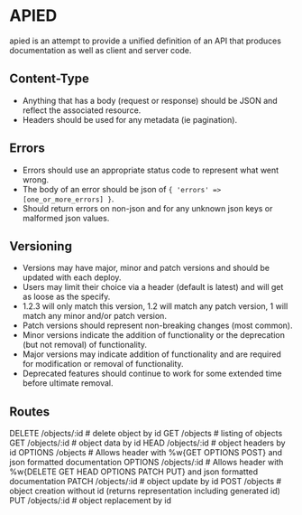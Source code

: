 APIED
=====

apied is an attempt to provide a unified definition of an API that produces documentation as well as client and server code.

Content-Type
------------

* Anything that has a body (request or response) should be JSON and reflect the associated resource.
* Headers should be used for any metadata (ie pagination).

Errors
------

* Errors should use an appropriate status code to represent what went wrong.
* The body of an error should be json of `{ 'errors' => [one_or_more_errors] }`.
* Should return errors on non-json and for any unknown json keys or malformed json values.

Versioning
----------

* Versions may have major, minor and patch versions and should be updated with each deploy.
* Users may limit their choice via a header (default is latest) and will get as loose as the specify.
* 1.2.3 will only match this version, 1.2 will match any patch version, 1 will match any minor and/or patch version.
* Patch versions should represent non-breaking changes (most common).
* Minor versions indicate the addition of functionality or the deprecation (but not removal) of functionality.
* Major versions may indicate addition of functionality and are required for modification or removal of functionality.
* Deprecated features should continue to work for some extended time before ultimate removal.

Routes
------

DELETE  /objects/:id  # delete object by id
GET     /objects      # listing of objects
GET     /objects/:id  # object data by id
HEAD    /objects/:id  # object headers by id
OPTIONS /objects      # Allows header with %w{GET OPTIONS POST} and json formatted documentation
OPTIONS /objects/:id  # Allows header with %w{DELETE GET HEAD OPTIONS PATCH PUT} and json formatted documentation
PATCH   /objects/:id  # object update by id
POST    /objects      # object creation without id (returns representation including generated id)
PUT     /objects/:id  # object replacement by id

